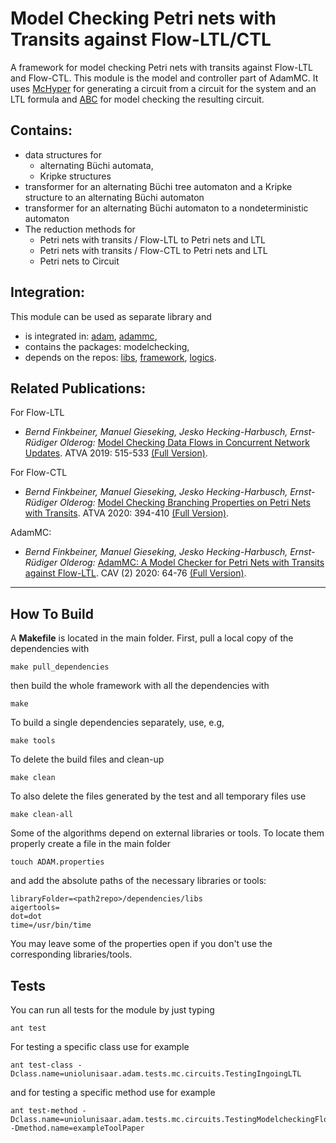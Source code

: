 Model Checking Petri nets with Transits against Flow-LTL/CTL
============================================================
A framework for model checking Petri nets with transits against Flow-LTL and Flow-CTL.
This module is the model and controller part of AdamMC.
It uses
[McHyper](https://github.com/reactive-systems/MCHyper) for generating a circuit from a circuit for the system and an LTL formula and
[ABC](https://people.eecs.berkeley.edu/~alanmi/abc/) for model checking the resulting circuit.

Contains:
---------
- data structures for
  * alternating Büchi automata,
  * Kripke structures
- transformer for an alternating Büchi tree automaton and a Kripke structure to an alternating Büchi automaton
- transformer for an alternating Büchi automaton to a nondeterministic automaton
- The reduction methods for
  * Petri nets with transits / Flow-LTL to Petri nets and LTL
  * Petri nets with transits / Flow-CTL to Petri nets and LTL
  * Petri nets to Circuit
  
Integration:
------------
This module can be used as separate library and
- is integrated in: [adam](https://github.com/adamtool/adam), [adammc](https://github.com/adamtool/adammc),
- contains the packages: modelchecking,
- depends on the repos: [libs](https://github.com/adamtool/libs), [framework](https://github.com/adamtool/framework), [logics](https://github.com/adamtool/logics).

Related Publications:
---------------------
For Flow-LTL
- _Bernd Finkbeiner, Manuel Gieseking, Jesko Hecking-Harbusch, Ernst-Rüdiger Olderog:_
  [Model Checking Data Flows in Concurrent Network Updates](https://doi.org/10.1007/978-3-030-31784-3_30). ATVA 2019: 515-533 [(Full Version)](http://arxiv.org/abs/1907.11061).
  
For Flow-CTL
- _Bernd Finkbeiner, Manuel Gieseking, Jesko Hecking-Harbusch, Ernst-Rüdiger Olderog:_
  [Model Checking Branching Properties on Petri Nets with Transits](
https://doi.org/10.1007/978-3-030-59152-6_22). ATVA 2020: 394-410 [(Full Version)](https://arxiv.org/abs/2007.07235). 

AdamMC:
- _Bernd Finkbeiner, Manuel Gieseking, Jesko Hecking-Harbusch, Ernst-Rüdiger Olderog:_
  [AdamMC: A Model Checker for Petri Nets with Transits against Flow-LTL](https://doi.org/10.1007/978-3-030-53291-8_5). CAV (2) 2020: 64-76 [(Full Version)](https://arxiv.org/abs/2005.07130).

------------------------------------

How To Build
------------
A __Makefile__ is located in the main folder.
First, pull a local copy of the dependencies with
```
make pull_dependencies
```
then build the whole framework with all the dependencies with
```
make
```
To build a single dependencies separately, use, e.g,
```
make tools
```
To delete the build files and clean-up
```
make clean
```
To also delete the files generated by the test and all temporary files use
```
make clean-all
```
Some of the algorithms depend on external libraries or tools. To locate them properly create a file in the main folder
```
touch ADAM.properties
```
and add the absolute paths of the necessary libraries or tools:
```
libraryFolder=<path2repo>/dependencies/libs
aigertools=
dot=dot
time=/usr/bin/time
```
You may leave some of the properties open if you don't use the corresponding libraries/tools.

Tests
-----
You can run all tests for the module by just typing
```
ant test
```
For testing a specific class use for example
```
ant test-class -Dclass.name=uniolunisaar.adam.tests.mc.circuits.TestingIngoingLTL
```
and for testing a specific method use for example
```
ant test-method -Dclass.name=uniolunisaar.adam.tests.mc.circuits.TestingModelcheckingFlowLTLParallel -Dmethod.name=exampleToolPaper
```
